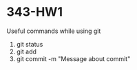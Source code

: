 # 343-HW1

Useful commands while using git
1. git status
2. git add <file to add>
3. git commit -m "Message about commit"

